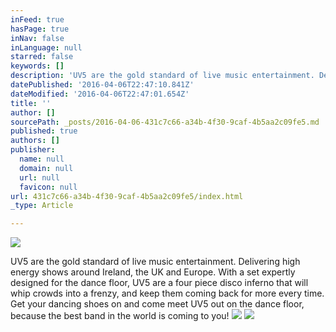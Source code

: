 ```yaml
---
inFeed: true
hasPage: true
inNav: false
inLanguage: null
starred: false
keywords: []
description: 'UV5 are the gold standard of live music entertainment. Delivering high energy shows around Ireland, the UK and Europe. With a set expertly designed for the dance floor, UV5 are a four piece disco inferno that will whip crowds into a frenzy, and keep them coming back for more every time. Get your dancing shoes on and come meet UV5 out on the dance floor, because the best band in the world is coming to you!'
datePublished: '2016-04-06T22:47:10.841Z'
dateModified: '2016-04-06T22:47:01.654Z'
title: ''
author: []
sourcePath: _posts/2016-04-06-431c7c66-a34b-4f30-9caf-4b5aa2c09fe5.md
published: true
authors: []
publisher:
  name: null
  domain: null
  url: null
  favicon: null
url: 431c7c66-a34b-4f30-9caf-4b5aa2c09fe5/index.html
_type: Article

---
```

![](https://the-grid-user-content.s3-us-west-2.amazonaws.com/c240f4f2-2d3a-4a60-9b04-e391fa9f4f75.png)

UV5 are the gold standard of live music entertainment. Delivering high energy shows around Ireland, the UK and Europe. With a set expertly designed for the dance floor, UV5 are a four piece disco inferno that will whip crowds into a frenzy, and keep them coming back for more every time. Get your dancing shoes on and come meet UV5 out on the dance floor, because the best band in the world is coming to you!
![](https://the-grid-user-content.s3-us-west-2.amazonaws.com/45ce7f9a-5e95-4349-9af1-7e4bed3742a6.png)
![](https://the-grid-user-content.s3-us-west-2.amazonaws.com/814fb315-f754-424b-95e8-ad8d99266283.jpg)